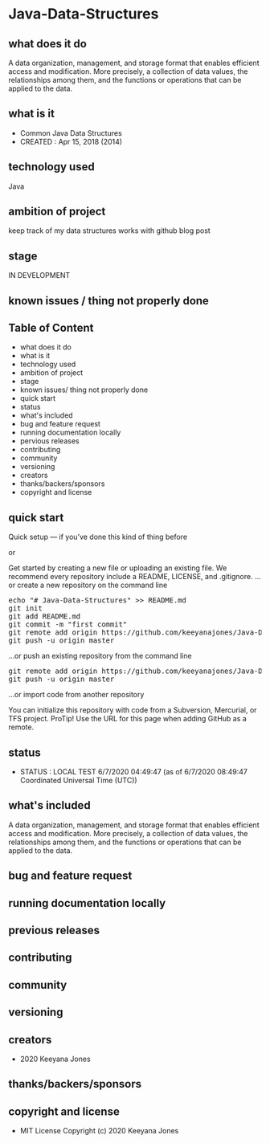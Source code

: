 # Java-Data-Structures

## what does it do
A data organization, management, and storage format that enables efficient access and modification. 
More precisely, a collection of data values, the relationships among them, and the functions or operations that can be applied to the data.

## what is it
- Common Java Data Structures
- CREATED : Apr 15, 2018 (2014)

## technology used
Java 

## ambition of project
keep track of my data structures works with github blog post

## stage
IN DEVELOPMENT

## known issues / thing not properly done 

## Table of Content
- what does it do 
- what is it
- technology used
- ambition of project
- stage
- known issues/ thing not properly done
- quick start
- status
- what's included
- bug and feature request
- running documentation locally
- pervious releases
- contributing
- community 
- versioning
- creators
- thanks/backers/sponsors
- copyright and license

## quick start
Quick setup — if you’ve done this kind of thing before

or

Get started by creating a new file or uploading an existing file. We recommend every repository include a README, LICENSE, and .gitignore.
…or create a new repository on the command line

<pre>
echo "# Java-Data-Structures" >> README.md
git init
git add README.md
git commit -m "first commit"
git remote add origin https://github.com/keeyanajones/Java-Data-Structures.git
git push -u origin master
</pre>                

…or push an existing repository from the command line

<pre>
git remote add origin https://github.com/keeyanajones/Java-Data-Structures.git
git push -u origin master
</pre>

…or import code from another repository

You can initialize this repository with code from a Subversion, Mercurial, or TFS project.
ProTip! Use the URL for this page when adding GitHub as a remote. 

## status
- STATUS : LOCAL TEST 6/7/2020 04:49:47 (as of 6/7/2020 08:49:47 Coordinated Universal Time (UTC))

## what's included
A data organization, management, and storage format that enables efficient access and modification. 
More precisely, a collection of data values, the relationships among them, and the functions or operations that can be applied to the data.

## bug and feature request

## running documentation locally

## previous releases

## contributing

## community
 
## versioning

## creators
 - 2020 Keeyana Jones

## thanks/backers/sponsors

## copyright and license 
 - MIT License Copyright (c) 2020 Keeyana Jones
